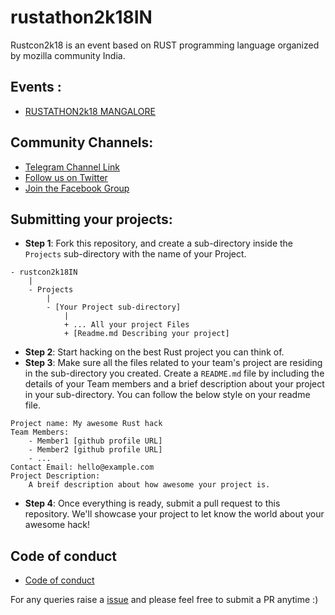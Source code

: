 # rustathon2k18IN
Rustcon2k18 is an event based on RUST programming language organized by mozilla community India.

## Events : 

* [RUSTATHON2k18 MANGALORE](/RUSTCON2K18_MANGALORE.md)

## Community Channels: 
* [Telegram Channel Link](https://t.me/rusthacks)
* [Follow us on Twitter](https://twitter.com/rusthack)
* [Join the Facebook Group](https://www.facebook.com/groups/rusthacks)

## Submitting your projects:
* **Step 1**: Fork this repository, and create a sub-directory inside the `Projects` sub-directory with the name of your Project.
```
- rustcon2k18IN
    |
    - Projects
        |
        - [Your Project sub-directory]
            |
            + ... All your project Files
            + [Readme.md Describing your project]

```
* **Step 2**: Start hacking on the best Rust project you can think of.
* **Step 3**: Make sure all the files related to your team's project are residing in the sub-directory you created. Create a `README.md` file by including the details of your Team members and a brief description about your project in your sub-directory. You can follow the below style on your readme file.

```
Project name: My awesome Rust hack
Team Members: 
    - Member1 [github profile URL]
    - Member2 [github profile URL]
    - ...
Contact Email: hello@example.com
Project Description:
    A breif description about how awesome your project is.
```
* **Step 4**: 
    Once everything is ready, submit a pull request to this repository. We'll showcase your project to let know the world about your awesome hack!

## Code of conduct
* [Code of conduct](/Licence.md)

For any queries raise a [issue](https://github.com/rusthacks/rustcon2k18IN/issues) and please feel free to submit a PR anytime :)
